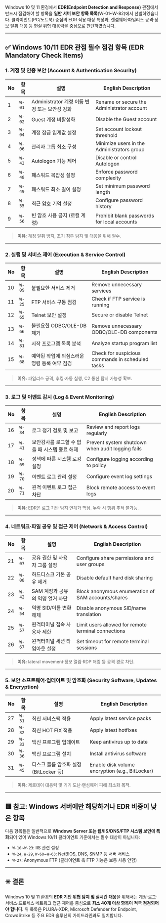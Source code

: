 Windows 10 및 11 환경에서 **EDR(Endpoint Detection and Response)** 관점에서 반드시 점검해야 할 항목을 **일반 서버 보안 항목 목록**(W-01\~W-82)에서 선별하였습니다. 클라이언트(PC/노트북) 중심의 EDR 적용 대상 특성과, 랜섬웨어·파일리스 공격·정보 탈취 대응 등 현실 위협 대응력을 중심으로 판단하였습니다.

---

## ✅ Windows 10/11 EDR 관점 필수 점검 항목 (EDR Mandatory Check Items)

### 1. **계정 및 인증 보안 (Account & Authentication Security)**

| No | 항목     | 설명                               | English Description                         |
| -- | ------ | -------------------------------- | ------------------------------------------- |
| 1  | `W-01` | Administrator 계정 이름 변경 또는 보안성 강화 | Rename or secure the Administrator account  |
| 2  | `W-02` | Guest 계정 비활성화                    | Disable the Guest account                   |
| 3  | `W-04` | 계정 잠금 임계값 설정                     | Set account lockout threshold               |
| 4  | `W-06` | 관리자 그룹 최소 구성                     | Minimize users in the Administrators group  |
| 5  | `W-43` | Autologon 기능 제어                  | Disable or control Autologon                |
| 6  | `W-48` | 패스워드 복잡성 설정                      | Enforce password complexity                 |
| 7  | `W-49` | 패스워드 최소 길이 설정                    | Set minimum password length                 |
| 8  | `W-55` | 최근 암호 기억 설정                      | Configure password history                  |
| 9  | `W-56` | 빈 암호 사용 금지 (로컬 계정)               | Prohibit blank passwords for local accounts |

> **이유:** 계정 탈취 방지, 초기 침투 탐지 및 대응을 위해 필수.

---

### 2. **실행 및 서비스 제어 (Execution & Service Control)**

| No | 항목     | 설명                        | English Description                              |
| -- | ------ | ------------------------- | ------------------------------------------------ |
| 10 | `W-09` | 불필요한 서비스 제거               | Remove unnecessary services                      |
| 11 | `W-25` | FTP 서비스 구동 점검             | Check if FTP service is running                  |
| 12 | `W-65` | Telnet 보안 설정              | Secure or disable Telnet                         |
| 13 | `W-66` | 불필요한 ODBC/OLE-DB 제거       | Remove unnecessary ODBC/OLE-DB components        |
| 14 | `W-81` | 시작 프로그램 목록 분석             | Analyze startup program list                     |
| 15 | `W-68` | 예약된 작업에 의심스러운 명령 등록 여부 점검 | Check for suspicious commands in scheduled tasks |

> **이유:** 파일리스 공격, 후킹·자동 실행, C2 통신 탐지 가능성 확보.

---

### 3. **로그 및 이벤트 감시 (Log & Event Monitoring)**

| No | 항목     | 설명                         | English Description                              |
| -- | ------ | -------------------------- | ------------------------------------------------ |
| 16 | `W-34` | 로그 정기 검토 및 보고              | Review and report logs regularly                 |
| 17 | `W-41` | 보안감사를 로그할 수 없을 때 시스템 종료 해제 | Prevent system shutdown when audit logging fails |
| 18 | `W-69` | 정책에 따른 시스템 로깅 설정           | Configure logging according to policy            |
| 19 | `W-70` | 이벤트 로그 관리 설정               | Configure event log settings                     |
| 20 | `W-71` | 원격 이벤트 로그 접근 차단            | Block remote access to event logs                |

> **이유:** EDR은 로그 기반 탐지 연계가 핵심. 누락 시 행위 추적 불가능.

---

### 4. **네트워크·파일 공유 및 접근 제어 (Network & Access Control)**

| No | 항목     | 설명                   | English Description                                 |
| -- | ------ | -------------------- | --------------------------------------------------- |
| 21 | `W-07` | 공유 권한 및 사용자 그룹 설정    | Configure share permissions and user groups         |
| 22 | `W-08` | 하드디스크 기본 공유 제거       | Disable default hard disk sharing                   |
| 23 | `W-42` | SAM 계정과 공유의 익명 열거 차단 | Block anonymous enumeration of SAM accounts/shares  |
| 24 | `W-54` | 익명 SID/이름 변환 해제      | Disable anonymous SID/name translation              |
| 25 | `W-57` | 원격터미널 접속 사용자 제한      | Limit users allowed for remote terminal connections |
| 26 | `W-67` | 원격터미널 세션 타임아웃 설정     | Set timeout for remote terminal sessions            |

> **이유:** lateral movement·정보 열람·RDP 해킹 등 공격 경로 차단.

---

### 5. **보안 소프트웨어·업데이트 및 암호화 (Security Software, Updates & Encryption)**

| No | 항목     | 설명                          | English Description                             |
| -- | ------ | --------------------------- | ----------------------------------------------- |
| 27 | `W-31` | 최신 서비스팩 적용                  | Apply latest service packs                      |
| 28 | `W-32` | 최신 HOT FIX 적용               | Apply latest hotfixes                           |
| 29 | `W-33` | 백신 프로그램 업데이트                | Keep antivirus up to date                       |
| 30 | `W-36` | 백신 프로그램 설치                  | Install antivirus software                      |
| 31 | `W-45` | 디스크 볼륨 암호화 설정 (BitLocker 등) | Enable disk volume encryption (e.g., BitLocker) |

> **이유:** 제로데이 대응력 및 기기 도난·랜섬웨어 피해 최소화 목적.

---

## 🟨 참고: Windows 서버에만 해당하거나 EDR 비중이 낮은 항목

다음 항목들은 일반적으로 **Windows Server 또는 웹/IIS/DNS/FTP 시스템 보안에 특화**되어 있어 Windows 10/11 클라이언트 기준에서는 필수 대상이 아닙니다:

* `W-10`\~`W-23`: IIS 관련 설정
* `W-24`, `W-29`, `W-60`\~`W-63`: NetBIOS, DNS, SNMP 등 서버 서비스
* `W-27`: Anonymous FTP (클라이언트 측 FTP 기능은 보통 사용 안함)

---

## ✳️ 결론

Windows 10 및 11 환경의 **EDR 기반 위협 탐지 및 실시간 대응**을 위해서는 계정·로그·서비스·프로세스·네트워크 접근 제어를 중심으로 **최소 40개 이상 항목이 적극 점검되어야 합니다**. 위 목록은 PLURA-XDR, Microsoft Defender for Endpoint, CrowdStrike 등 주요 EDR 솔루션의 가이드라인과도 일치합니다.
